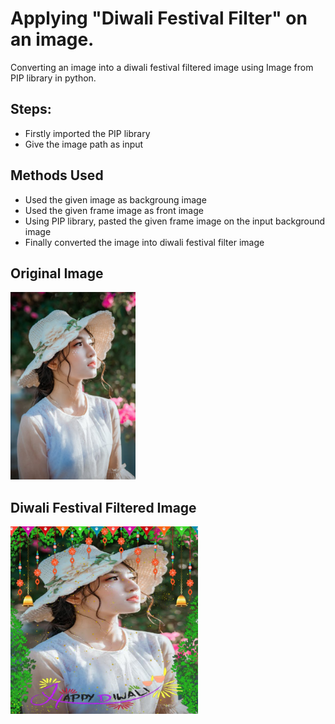 # Applying "Diwali Festival Filter" on an image.

Converting an image into a diwali festival filtered image using Image from PIP library in python.

## Steps:
* Firstly imported the PIP library 
* Give the image path as input

## Methods Used
* Used the given image as backgroung image
* Used the given frame image as front image
* Using PIP library, pasted the given frame image on the input background image 
* Finally converted the image into diwali festival filter image


## Original Image
<img src="Images/Image.jpg" height="300px">

## Diwali Festival Filtered Image
<img src="Images/Diwali_Filtered_Image.png" height="300px">

